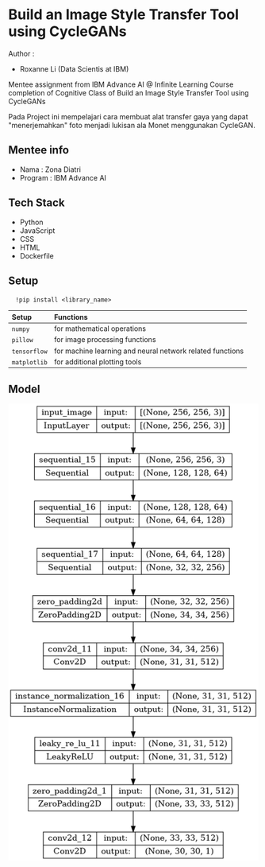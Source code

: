 
# Build an Image Style Transfer Tool using CycleGANs

Author :  
- Roxanne Li (Data Scientis at IBM)

Mentee assignment from IBM Advance AI @ Infinite Learning Course completion of Cognitive Class of Build an Image Style Transfer Tool using CycleGANs

Pada Project ini mempelajari cara membuat alat transfer gaya yang dapat "menerjemahkan" foto menjadi lukisan ala Monet menggunakan CycleGAN. 












## Mentee info
- Nama : Zona Diatri
- Program : IBM Advance AI

## Tech Stack
- Python
- JavaScript
- CSS
- HTML
- Dockerfile


## Setup



```http
  !pip install <library_name>
```

| Setup | Functions |
| :-------- | :------------------------- |
| `numpy` | for mathematical operations |
| `pillow` | for image processing functions |
| `tensorflow` | for machine learning and neural network related functions |
| `matplotlib` | for additional plotting tools |







## Model
![alt text](https://github.com/zonadiatri/Build-an-Image-Style-Transfer-Tool-using-CycleGANs/blob/main/model.png?raw=true)



